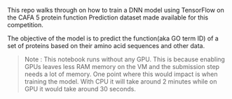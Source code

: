 This repo walks through on how to train a DNN model using TensorFlow on the CAFA 5 protein function Prediction dataset made available for this competition.

The objective of the model is to predict the function(aka GO term ID) of a set of proteins based on their amino acid sequences and other data.

> Note : This notebook runs without any GPU. This is because enabling GPUs leaves less RAM memory on the VM and the submission step needs a lot of memory. One point where this would impact is when training the model. With CPU it will take around 2 minutes while on GPU it would take around 30 seconds.
